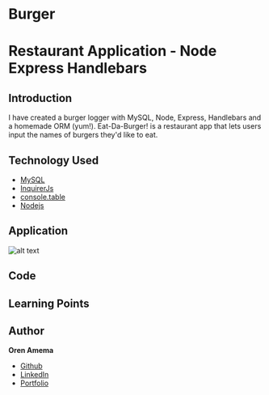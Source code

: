 # Burger
# Restaurant Application - Node Express Handlebars


## Introduction
I have created a burger logger with MySQL, Node, Express, Handlebars and a homemade ORM (yum!). Eat-Da-Burger! is a restaurant app that lets users input the names of burgers they'd like to eat.

## Technology Used
* [MySQL](https://www.npmjs.com/package/mysql)
* [InquirerJs](https://www.npmjs.com/package/inquirer/v/0.2.3)
* [console.table](https://www.npmjs.com/package/console.table)
* [Nodejs](https://nodejs.org/en/)

## Application

![alt text](https://github.com/orenamema/RestaurantApp/raw/master/assets/images/.gif)

## Code

## Learning Points


## Author

**Oren Amema**

* [Github](https://github.com/orenamema)
* [LinkedIn](https://www.linkedin.com/in/oren-amematekpo-b7a12b13)
* [Portfolio](https://orenamema.github.io/UpdatedPortfolio/)
